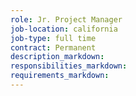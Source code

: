 ```yaml
---
role: Jr. Project Manager
job-location: california
job-type: full time
contract: Permanent
description_markdown:
responsibilities_markdown:
requirements_markdown:
---
```

